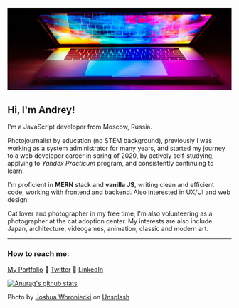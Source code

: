 ![Header](./laptop.jpg)

## Hi, I'm Andrey!

I'm a JavaScript developer from Moscow, Russia.

Photojournalist by education (no STEM background), previously I was working as a system administrator for many years, and started my journey to a web developer career in spring of 2020, by actively self-studying, applying to *Yandex Practicum* program, and consistently continuing to learn.

I'm proficient in **MERN** stack and **vanilla JS**, writing clean and efficient code, working with frontend and backend. Also interested in UX/UI and web design.

Cat lover and photographer in my free time, I'm also volunteering as a photographer at the cat adoption center. My interests are also include Japan, architecture, videogames, animation, classic and modern art.

---
### How to reach me:

[My Portfolio](https://catlogic.ru/) 💠 [Twitter](https://twitter.com/cat__logic) 💠 [LinkedIn](https://www.linkedin.com/in/cat-logic/)

[![Anurag's github stats](https://github-readme-stats.vercel.app/api?username=cat-street&show_icons=true&theme=ayu-mirage)](https://github.com/anuraghazra/github-readme-stats)

Photo by <a href="https://unsplash.com/@joshua_j_woroniecki?utm_source=unsplash&amp;utm_medium=referral&amp;utm_content=creditCopyText">Joshua Woroniecki</a> on <a href="https://unsplash.com/s/photos/code?utm_source=unsplash&amp;utm_medium=referral&amp;utm_content=creditCopyText">Unsplash</a>
